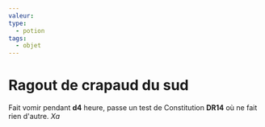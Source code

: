 ```yaml
---
valeur: 
type:
  - potion
tags:
  - objet
---
```

# Ragout de crapaud du sud

Fait vomir pendant **d4** heure, passe un test de Constitution **DR14** où ne fait rien d'autre.
*Xa*